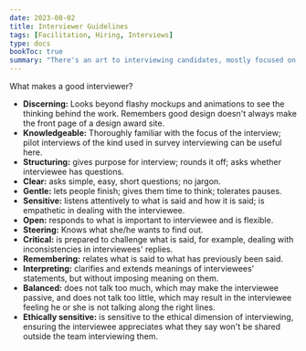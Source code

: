 ```yaml
---
date: 2023-08-02
title: Interviewer Guidelines
tags: [Facilitation, Hiring, Interviews]
type: docs
bookToc: true
summary: "There's an art to interviewing candidates, mostly focused on listening. Here are some guidelines."
---
```


What makes a good interviewer?
- **Discerning:** Looks beyond flashy mockups and animations to see the thinking behind the work. Remembers good design doesn't always make the front page of a design award site. 
- **Knowledgeable:** Thoroughly familiar with the focus of the interview; pilot interviews of the kind used in survey interviewing can be useful here.
- **Structuring:** gives purpose for interview; rounds it off; asks whether interviewee has questions.
- **Clear:** asks simple, easy, short questions; no jargon.
- **Gentle:** lets people finish; gives them time to think; tolerates pauses.
- **Sensitive:** listens attentively to what is said and how it is said; is empathetic in dealing with the interviewee.
- **Open:** responds to what is important to interviewee and is flexible.
- **Steering:** Knows what she/he wants to find out.
- **Critical:** is prepared to challenge what is said, for example, dealing with inconsistencies in interviewees' replies.
- **Remembering:** relates what is said to what has previously been said.
- **Interpreting:** clarifies and extends meanings of interviewees' statements, but without imposing meaning on them.
- **Balanced:** does not talk too much, which may make the interviewee passive, and does not talk too little, which may result in the interviewee feeling he or she is not talking along the right lines.
- **Ethically sensitive:** is sensitive to the ethical dimension of interviewing, ensuring the interviewee appreciates what they say won't be shared outside the team interviewing them.

